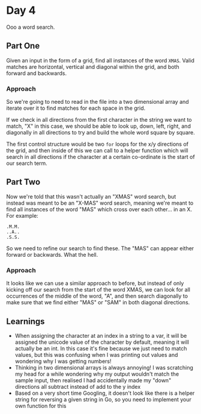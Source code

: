 # Day 4

Ooo a word search.

## Part One

Given an input in the form of a grid, find all instances of the word `XMAS`. Valid matches are horizontal, vertical and diagonal within the grid, and both forward and backwards.

### Approach

So we're going to need to read in the file into a two dimensional array and iterate over it to find matches for each space in the grid.

If we check in all directions from the first character in the string we want to match, "X" in this case, we should be able to look up, down, left, right, and diagonally in all directions to try and build the whole word square by square.

The first control structure would be two `for` loops for the x/y directions of the grid, and then inside of this we can call to a helper function which will search in all directions if the character at a certain co-ordinate is the start of our search term. 

## Part Two

Now we're told that this wasn't actually an "XMAS" word search, but instead was meant to be an "X-MAS" word search, meaning we're meant to find all instances of the word "MAS" which cross over each other... in an X. For example:
```
.M.M.
..A..
.S.S.
```

So we need to refine our search to find these. The "MAS" can appear either forward or backwards. What the hell.

### Approach

It looks like we can use a similar approach to before, but instead of only kicking off our search from the start of the word XMAS, we can look for all occurrences of the middle of the word, "A", and then search diagonally to make sure that we find either "MAS" or "SAM" in both diagonal directions.

## Learnings

- When assigning the character at an index in a string to a var, it will be assigned the unicode value of the character by default, meaning it will actually be an int. In this case it's fine because we just need to match values, but this was confusing when I was printing out values and wondering why I was getting numbers!
- Thinking in two dimensional arrays is always annoying! I was scratching my head for a while wondering why my output wouldn't match the sample input, then realised I had accidentally made my "down" directions all subtract instead of add to the y index
- Based on a very short time Googling, it doesn't look like there is a helper string for reversing a given string in Go, so you need to implement your own function for this